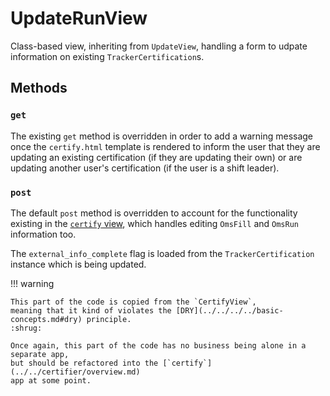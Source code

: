 # UpdateRunView

Class-based view, inheriting from `UpdateView`, handling
a form to udpate information on existing `TrackerCertification`s.

## Methods

### `get`

The existing `get` method is overridden in order to add a
warning message once the `certify.html` template is rendered
to inform the user that they are updating an existing certification
(if they are updating their own) or are updating another user's
certification (if the user is a shift leader).

### `post`

The default `post` method is overridden to account for the
functionality existing in the [`certify` view](../../certifier/views/certify.md),
which handles editing `OmsFill` and `OmsRun` information too.

The `external_info_complete` flag is loaded from the `TrackerCertification` instance
which is being updated.

!!! warning
	
	This part of the code is copied from the `CertifyView`, 
	meaning that it kind of violates the [DRY](../../../../basic-concepts.md#dry) principle.
	:shrug:
	
	Once again, this part of the code has no business being alone in a separate app,
	but should be refactored into the [`certify`](../../certifier/overview.md)
	app at some point. 
